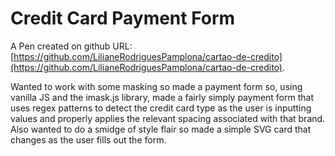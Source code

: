 # Credit Card Payment Form

A Pen created on github URL: [https://github.com/LilianeRodriguesPamplona/cartao-de-credito](https://github.com/LilianeRodriguesPamplona/cartao-de-credito).

Wanted to work with some masking so made a payment form so, using vanilla JS and the imask.js library, made a fairly simply payment form that uses regex patterns to detect the credit card type as the user is inputting values and properly applies the relevant spacing associated with that brand.  Also wanted to do a smidge of style flair so made a simple SVG card that changes as the user fills out the form.
